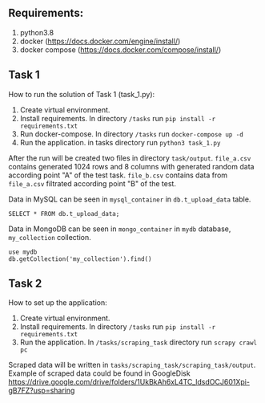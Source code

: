 <h2>Requirements:</h2>

1. python3.8 
2. docker (https://docs.docker.com/engine/install/)
3. docker compose (https://docs.docker.com/compose/install/)

<h2>Task 1</h2>

How to run the solution of Task 1 (task_1.py):

1. Create virtual environment.
2. Install requirements. In directory ```/tasks``` run ```pip install -r requirements.txt```
3. Run docker-compose. In directory ```/tasks``` run ```docker-compose up -d```
4. Run the application. in tasks directory run ```python3 task_1.py```

After the run will be created two files in directory ```task/output```. 
 ```file_a.csv``` contains generated 1024 rows and 8 columns with generated random data according point "A" of the test task.
 ```file_b.csv``` contains data from ```file_a.csv``` filtrated according point "B" of the test.

Data in MySQL can be seen in ```mysql_container``` in ```db.t_upload_data``` table.
```commandline
SELECT * FROM db.t_upload_data;
```
Data in MongoDB can be seen in ```mongo_container```  in ```mydb``` database, ```my_collection``` collection.
```commandline
use mydb
db.getCollection('my_collection').find()
```

<h2>Task 2</h2>

How to set up the application:
1. Create virtual environment.
2. Install requirements. In directory ```/tasks``` run ```pip install -r requirements.txt```
3. Run the application. In ```/tasks/scraping_task``` directory run ```scrapy crawl pc```

Scraped data will be written in  ```tasks/scraping_task/scraping_task/output```.
Example of scraped data could be found in GoogleDisk https://drive.google.com/drive/folders/1UkBkAh6xL4TC_ldsdOCJ601Xpi-gB7FZ?usp=sharing

